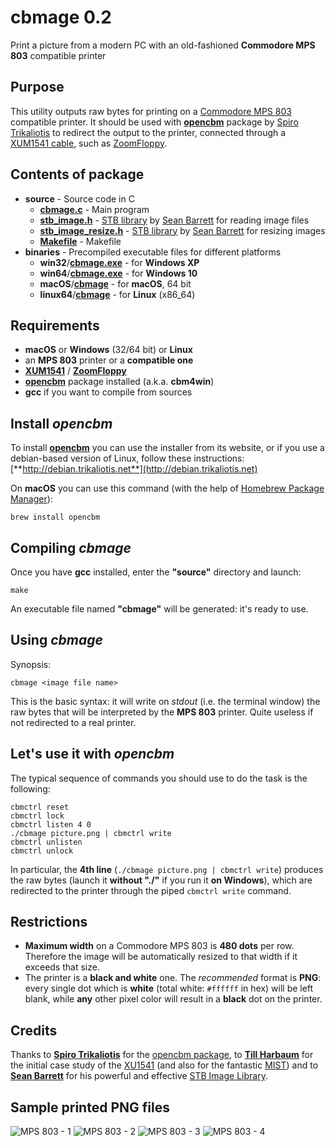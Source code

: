 # cbmage 0.2
Print a picture from a modern PC with an old-fashioned **Commodore MPS 803** compatible printer
## Purpose
This utility outputs raw bytes for printing on a [Commodore MPS 803](http://www.zimmers.net/cbmpics/p6serial3.html) compatible printer. It should be used with [**opencbm**](http://spiro.trikaliotis.net/opencbm) package by [Spiro Trikaliotis](http://spiro.trikaliotis.net/) to redirect the output to the printer, connected through a [XUM1541 cable](https://rdist.root.org/2009/01/21/introducing-xum1541-the-fast-c64-floppy-usb-adapter/), such as [ZoomFloppy](http://www.go4retro.com/products/zoomfloppy/).

## Contents of package
- **source** - Source code in C
  - [**cbmage.c**](https://github.com/sblendorio/cbmage/blob/master/source/cbmage.c) - Main program
  - [**stb_image.h**](https://github.com/sblendorio/cbmage/blob/master/source/stb_image.h) - [STB library](https://github.com/nothings/stb) by [Sean Barrett](https://twitter.com/nothings) for reading image files
  - [**stb_image_resize.h**](https://github.com/sblendorio/cbmage/blob/master/source/stb_image_resize.h) - [STB library](https://github.com/nothings/stb) by [Sean Barrett](https://twitter.com/nothings) for resizing images
  - [**Makefile**](https://github.com/sblendorio/cbmage/blob/master/source/Makefile) - Makefile
- **binaries** - Precompiled executable files for different platforms
  - **win32**/[**cbmage.exe**](https://github.com/sblendorio/cbmage/blob/master/binaries/win32/cbmage.exe?raw=true) - for **Windows XP**
  - **win64**/[**cbmage.exe**](https://github.com/sblendorio/cbmage/blob/master/binaries/win64/cbmage.exe?raw=true) - for **Windows 10**
  - **macOS**/[**cbmage**](https://github.com/sblendorio/cbmage/blob/master/binaries/macOS/cbmage?raw=true) - for **macOS**, 64 bit
  - **linux64**/[**cbmage**](https://github.com/sblendorio/cbmage/blob/master/binaries/linux64/cbmage?raw=true) - for **Linux** (x86_64)

## Requirements
- **macOS** or **Windows** (32/64 bit) or **Linux**
- an **MPS 803** printer or a **compatible one**
- [**XUM1541**](https://rdist.root.org/2009/01/21/introducing-xum1541-the-fast-c64-floppy-usb-adapter/) / [**ZoomFloppy**](http://www.go4retro.com/products/zoomfloppy/)
- [**opencbm**](http://spiro.trikaliotis.net/opencbm) package installed (a.k.a. **cbm4win**)
- **gcc** if you want to compile from sources

## Install ***opencbm***
To install [**opencbm**](http://spiro.trikaliotis.net/opencbm) you can use the installer from its website, or if you use a debian-based version of Linux, follow these instructions: [**http://debian.trikaliotis.net**](http://debian.trikaliotis.net)

On **macOS** you can use this command (with the help of [Homebrew Package Manager](https://brew.sh/)):

`brew install opencbm`

## Compiling ***cbmage***
Once you have **gcc** installed, enter the **"source"** directory and launch:

`make`

An executable file named **"cbmage"** will be generated: it's ready to use.

## Using ***cbmage***

Synopsis:

`cbmage <image file name>`

This is the basic syntax: it will write on *stdout* (i.e. the terminal window) the raw bytes that will be interpreted by the **MPS 803** printer. Quite useless if not redirected to a real printer.

## Let's use it with ***opencbm***

The typical sequence of commands you should use to do the task is the following:

    cbmctrl reset
    cbmctrl lock
    cbmctrl listen 4 0
    ./cbmage picture.png | cbmctrl write
    cbmctrl unlisten
    cbmctrl unlock

In particular, the **4th line** (`./cbmage picture.png | cbmctrl write`) produces the raw bytes (launch it **without "./"** if you run it **on Windows**), which are redirected to the printer through the piped `cbmctrl write` command.

## Restrictions
* **Maximum width** on a Commodore MPS 803 is **480 dots** per row. Therefore the image will be automatically resized to that width if it exceeds that size.
* The printer is a **black and white** one. The _recommended_ format is **PNG**: every single dot which is **white** (total white: `#ffffff` in hex) will be left blank, while **any** other pixel color will result in a **black** dot on the printer.

## Credits
Thanks to [**Spiro Trikaliotis**](http://spiro.trikaliotis.net/) for the [opencbm package](http://spiro.trikaliotis.net/opencbm), to [**Till Harbaum**](http://spiro.trikaliotis.net/xu1541) for the initial case study of the [XU1541](http://spiro.trikaliotis.net/xu1541) (and also for the fantastic [MIST](http://harbaum.org/till/mist/index.shtml)) and to [**Sean Barrett**](https://twitter.com/nothings) for his powerful and effective [STB Image Library](https://github.com/nothings/stb).

## Sample printed **PNG** files
![MPS 803 - 1](http://www.sblendorio.eu/images/mps803-1.jpg)
![MPS 803 - 2](http://www.sblendorio.eu/images/mps803-99.jpg)
![MPS 803 - 3](http://www.sblendorio.eu/images/mps803-3.jpg)
![MPS 803 - 4](http://www.sblendorio.eu/images/mps803-2.jpg)

